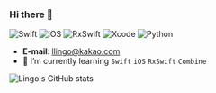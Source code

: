 ### Hi there 👋
![Swift](https://img.shields.io/badge/Swift-FA7343?style=flat-square&logo=Swift&logoColor=white)
![iOS](https://img.shields.io/badge/iOS-222222?style=flat-square&logo=Apple&logoColor=white)
![RxSwift](https://img.shields.io/badge/RxSwift-B7178C?style=flat-square&logo=ReactiveX&logoColor=white)
![Xcode](https://img.shields.io/badge/Xcode-147EFB?style=flat-square&logo=Xcode&logoColor=white)
![Python](https://img.shields.io/badge/Python-1478A7?style=flat-square&logo=Python&logoColor=white)

- **E-mail**: llingo@kakao.com
- 🌱 I’m currently learning `Swift` `iOS` `RxSwift` `Combine`

<!-- ![Top Langs](https://github-readme-stats.vercel.app/api/top-langs/?username=llingo&layout=compact) -->

![Lingo's GitHub stats](https://github-readme-stats.vercel.app/api?username=llingo&show_icons=true&theme=tokyonight)
